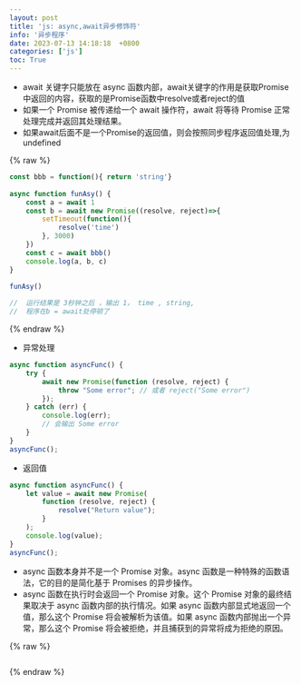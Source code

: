 ```yaml
---
layout: post
title: 'js: async,await异步修饰符'
info: '异步程序'
date: 2023-07-13 14:18:18  +0800
categories: ['js']
toc: True
---
```




    
    
- await 关键字只能放在 async 函数内部，await关键字的作用是获取Promise中返回的内容，获取的是Promise函数中resolve或者reject的值
- 如果一个 Promise 被传递给一个 await 操作符，await 将等待 Promise 正常处理完成并返回其处理结果。
- 如果await后面不是一个Promise的返回值，则会按照同步程序返回值处理,为undefined
    

{% raw %}
```js 
const bbb = function(){ return 'string'}
    
async function funAsy() {
    const a = await 1
    const b = await new Promise((resolve, reject)=>{
        setTimeout(function(){
            resolve('time')
        }, 3000)
    })
    const c = await bbb()
    console.log(a, b, c)
}
    
funAsy()

//  运行结果是 3秒钟之后 ，输出 1， time , string,
//  程序在b = await处停顿了
```
{% endraw %}


- 异常处理

```js
async function asyncFunc() {
    try {
        await new Promise(function (resolve, reject) {
            throw "Some error"; // 或者 reject("Some error")
        });
    } catch (err) {
        console.log(err);
        // 会输出 Some error
    }
}
asyncFunc();
```
    


- 返回值

```js
async function asyncFunc() {
    let value = await new Promise(
        function (resolve, reject) {
            resolve("Return value");
        }
    );
    console.log(value);
}
asyncFunc();
```


- async 函数本身并不是一个 Promise 对象。async 函数是一种特殊的函数语法，它的目的是简化基于 Promises 的异步操作。
- async 函数在执行时会返回一个 Promise 对象。这个 Promise 对象的最终结果取决于 async 函数内部的执行情况。如果 async 函数内部显式地返回一个值，那么这个 Promise 将会被解析为该值。如果 async 函数内部抛出一个异常，那么这个 Promise 将会被拒绝，并且捕获到的异常将成为拒绝的原因。


<!-- ![引入图片]({{site.url}}/image/js/2023-07-13-async_await/image_1.jpg) -->

{% raw %}
```
```
{% endraw %}
